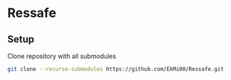 # Ressafe

## Setup
Clone repository with all submodules
```bash
git clone --recurse-submodules https://github.com/EkMi00/Ressafe.git
```